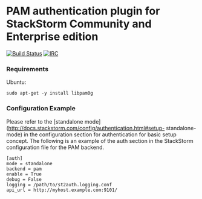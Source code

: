 # PAM authentication plugin for StackStorm Community and Enterprise edition

[![Build Status](https://travis-ci.com/StackStorm/st2-auth-backend-pam.svg?branch=master)](https://travis-ci.com/StackStorm/st2-auth-backend-pam) [![IRC](https://img.shields.io/irc/%23stackstorm.png)](http://webchat.freenode.net/?channels=stackstorm)

### Requirements

Ubuntu:
```
sudo apt-get -y install libpam0g
```

### Configuration Example

Please refer to the [standalone mode](http://docs.stackstorm.com/config/authentication.html#setup-
standalone-mode) in the configuration section for authentication for basic setup concept. The
following is an example of the auth section in the StackStorm configuration file for the PAM
backend.

```
[auth]
mode = standalone
backend = pam
enable = True
debug = False
logging = /path/to/st2auth.logging.conf
api_url = http://myhost.example.com:9101/
```
